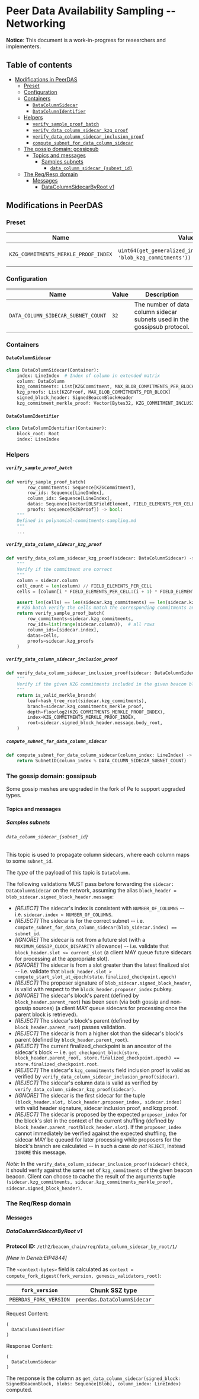 # Peer Data Availability Sampling -- Networking

**Notice**: This document is a work-in-progress for researchers and implementers.

## Table of contents

<!-- TOC -->
<!-- START doctoc generated TOC please keep comment here to allow auto update -->
<!-- DON'T EDIT THIS SECTION, INSTEAD RE-RUN doctoc TO UPDATE -->

- [Modifications in PeerDAS](#modifications-in-peerdas)
  - [Preset](#preset)
  - [Configuration](#configuration)
  - [Containers](#containers)
    - [`DataColumnSidecar`](#datacolumnsidecar)
    - [`DataColumnIdentifier`](#datacolumnidentifier)
  - [Helpers](#helpers)
      - [`verify_sample_proof_batch`](#verify_sample_proof_batch)
      - [`verify_data_column_sidecar_kzg_proof`](#verify_data_column_sidecar_kzg_proof)
      - [`verify_data_column_sidecar_inclusion_proof`](#verify_data_column_sidecar_inclusion_proof)
      - [`compute_subnet_for_data_column_sidecar`](#compute_subnet_for_data_column_sidecar)
  - [The gossip domain: gossipsub](#the-gossip-domain-gossipsub)
    - [Topics and messages](#topics-and-messages)
      - [Samples subnets](#samples-subnets)
        - [`data_column_sidecar_{subnet_id}`](#data_column_sidecar_subnet_id)
  - [The Req/Resp domain](#the-reqresp-domain)
    - [Messages](#messages)
      - [DataColumnSidecarByRoot v1](#datacolumnsidecarbyroot-v1)

<!-- END doctoc generated TOC please keep comment here to allow auto update -->
<!-- /TOC -->

## Modifications in PeerDAS

### Preset

| Name                                     | Value                             | Description                                                         |
|------------------------------------------|-----------------------------------|---------------------------------------------------------------------|
| `KZG_COMMITMENTS_MERKLE_PROOF_INDEX`   | `uint64(get_generalized_index(BeaconBlockBody, 'blob_kzg_commitments'))` (= 27) | <!-- predefined --> Merkle proof index for `blob_kzg_commitments` |

### Configuration

| Name                                     | Value                             | Description                                                         |
|------------------------------------------|-----------------------------------|---------------------------------------------------------------------|
| `DATA_COLUMN_SIDECAR_SUBNET_COUNT`              | `32`                               | The number of data column sidecar subnets used in the gossipsub protocol.  |

### Containers

#### `DataColumnSidecar`

```python
class DataColumnSidecar(Container):
    index: LineIndex  # Index of column in extended matrix
    column: DataColumn
    kzg_commitments: List[KZGCommitment, MAX_BLOB_COMMITMENTS_PER_BLOCK]
    kzg_proofs: List[KZGProof, MAX_BLOB_COMMITMENTS_PER_BLOCK]
    signed_block_header: SignedBeaconBlockHeader
    kzg_commitment_merkle_proof: Vector[Bytes32, KZG_COMMITMENT_INCLUSION_PROOF_DEPTH]
```

#### `DataColumnIdentifier`

```python
class DataColumnIdentifier(Container):
    block_root: Root
    index: LineIndex
```

### Helpers

##### `verify_sample_proof_batch`

```python
def verify_sample_proof_batch(
        row_commitments: Sequence[KZGCommitment],
        row_ids: Sequence[LineIndex],
        column_ids: Sequence[LineIndex],
        datas: Sequence[Vector[BLSFieldElement, FIELD_ELEMENTS_PER_CELL]],
        proofs: Sequence[KZGProof]) -> bool:
    """
    Defined in polynomial-commitments-sampling.md
    """
    ...
```

##### `verify_data_column_sidecar_kzg_proof`

```python
def verify_data_column_sidecar_kzg_proof(sidecar: DataColumnSidecar) -> bool:
    """
    Verify if the commitment are correct
    """
    column = sidecar.column
    cell_count = len(column) // FIELD_ELEMENTS_PER_CELL
    cells = [column[i * FIELD_ELEMENTS_PER_CELL:(i + 1) * FIELD_ELEMENTS_PER_CELL] for i in range(cell_count)]

    assert len(cells) == len(sidecar.kzg_commitments) == len(sidecar.kzg_proofs)
    # KZG batch verify the cells match the corresponding commitments and proofs
    return verify_sample_proof_batch(
        row_commitments=sidecar.kzg_commitments,
        row_ids=list(range(sidecar.column)),  # all rows
        column_ids=[sidecar.index],
        datas=cells,
        proofs=sidecar.kzg_proofs
    )
```

##### `verify_data_column_sidecar_inclusion_proof`

```python
def verify_data_column_sidecar_inclusion_proof(sidecar: DataColumnSidecar) -> bool:
    """
    Verify if the given KZG commitments included in the given beacon block.
    """
    return is_valid_merkle_branch(
        leaf=hash_tree_root(sidecar.kzg_commitments),
        branch=sidecar.kzg_commitments_merkle_proof,
        depth=floorlog2(KZG_COMMITMENTS_MERKLE_PROOF_INDEX),
        index=KZG_COMMITMENTS_MERKLE_PROOF_INDEX,
        root=sidecar.signed_block_header.message.body_root,
    )
```

##### `compute_subnet_for_data_column_sidecar`

```python
def compute_subnet_for_data_column_sidecar(column_index: LineIndex) -> SubnetID:
    return SubnetID(column_index % DATA_COLUMN_SIDECAR_SUBNET_COUNT)
```


### The gossip domain: gossipsub

Some gossip meshes are upgraded in the fork of Pe to support upgraded types.

#### Topics and messages

##### Samples subnets

###### `data_column_sidecar_{subnet_id}`

This topic is used to propagate column sidecars, where each column maps to some `subnet_id`.

The *type* of the payload of this topic is `DataColumn`.

The following validations MUST pass before forwarding the `sidecar: DataColumnSidecar` on the network, assuming the alias `block_header = blob_sidecar.signed_block_header.message`:

- _[REJECT]_ The sidecar's index is consistent with `NUMBER_OF_COLUMNS` -- i.e. `sidecar.index < NUMBER_OF_COLUMNS`.
- _[REJECT]_ The sidecar is for the correct subnet -- i.e. `compute_subnet_for_data_column_sidecar(blob_sidecar.index) == subnet_id`.
- _[IGNORE]_ The sidecar is not from a future slot (with a `MAXIMUM_GOSSIP_CLOCK_DISPARITY` allowance) -- i.e. validate that `block_header.slot <= current_slot` (a client MAY queue future sidecars for processing at the appropriate slot).
- _[IGNORE]_ The sidecar is from a slot greater than the latest finalized slot -- i.e. validate that `block_header.slot > compute_start_slot_at_epoch(state.finalized_checkpoint.epoch)`
- _[REJECT]_ The proposer signature of `blob_sidecar.signed_block_header`, is valid with respect to the `block_header.proposer_index` pubkey.
- _[IGNORE]_ The sidecar's block's parent (defined by `block_header.parent_root`) has been seen (via both gossip and non-gossip sources) (a client MAY queue sidecars for processing once the parent block is retrieved).
- _[REJECT]_ The sidecar's block's parent (defined by `block_header.parent_root`) passes validation.
- _[REJECT]_ The sidecar is from a higher slot than the sidecar's block's parent (defined by `block_header.parent_root`).
- _[REJECT]_ The current finalized_checkpoint is an ancestor of the sidecar's block -- i.e. `get_checkpoint_block(store, block_header.parent_root, store.finalized_checkpoint.epoch) == store.finalized_checkpoint.root`.
- _[REJECT]_ The sidecar's `kzg_commitments` field inclusion proof is valid as verified by `verify_data_column_sidecar_inclusion_proof(sidecar)`.
- _[REJECT]_ The sidecar's column data is valid as verified by `verify_data_column_sidecar_kzg_proof(sidecar)`.
- _[IGNORE]_ The sidecar is the first sidecar for the tuple `(block_header.slot, block_header.proposer_index, sidecar.index)` with valid header signature, sidecar inclusion proof, and kzg proof.
- _[REJECT]_ The sidecar is proposed by the expected `proposer_index` for the block's slot in the context of the current shuffling (defined by `block_header.parent_root`/`block_header.slot`).
  If the `proposer_index` cannot immediately be verified against the expected shuffling, the sidecar MAY be queued for later processing while proposers for the block's branch are calculated -- in such a case _do not_ `REJECT`, instead `IGNORE` this message.

*Note:* In the `verify_data_column_sidecar_inclusion_proof(sidecar)` check, it should verify against the same set of `kzg_commitments` of the given beacon beacon. Client can choose to cache the result of the arguments tuple `(sidecar.kzg_commitments, sidecar.kzg_commitments_merkle_proof, sidecar.signed_block_header)`.

### The Req/Resp domain

#### Messages

##### DataColumnSidecarByRoot v1

**Protocol ID:** `/eth2/beacon_chain/req/data_column_sidecar_by_root/1/`

*[New in Deneb:EIP4844]*

The `<context-bytes>` field is calculated as `context = compute_fork_digest(fork_version, genesis_validators_root)`:

[1]: # (eth2spec: skip)

| `fork_version`           | Chunk SSZ type                |
|--------------------------|-------------------------------|
| `PEERDAS_FORK_VERSION`     | `peerdas.DataColumnSidecar`           |

Request Content:

```
(
  DataColumnIdentifier
)
```

Response Content:

```
(
  DataColumnSidecar
)
```

The response is the column as `get_data_column_sidecar(signed_block: SignedBeaconBlock, blobs: Sequence[Blob], column_index: LineIndex)` computed.
